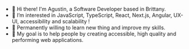 - 👋 Hi there! I'm Agustin, a Software Developer based in Brittany.
- 👾 I’m interested in JavaScript, TypeScript, React, Next.js, Angular, UX-UI, accessibility and scalability !
- 🌱 Permanently willing to learn new thing and improve my skills.
- 🎯 My goal is to help people by creating accessible, high quality and performing web applications.

<!---
amloria/amloria is a ✨ special ✨ repository because its `README.md` (this file) appears on your GitHub profile.
You can click the Preview link to take a look at your changes.
--->
